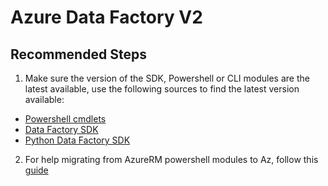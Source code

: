 <properties
    pageTitle="SDK, PS, CLI"
    description="Azure Data Factory: SDK or Powershell issues"
    infoBubbleText=""
    authors="hecepeda"
    ms.author="hecepeda"
    diagnosticScenario=""
    selfHelpType="generic"
    supportTopicIds="32742804"
    resourceTags=""
    productPesIds="15613"
    cloudEnvironments="public, Fairfax, usnat, ussec"
    articleId="datafactory-v2-authoring-development-issues-sdk-powershell.md"
	ownershipId="AzureData_DataFactory"
/>

# Azure Data Factory V2

## **Recommended Steps**

1. Make sure the version of the SDK, Powershell or CLI modules are the latest available, use the following sources to find the latest version available:
  * [Powershell cmdlets]( https://www.powershellgallery.com/packages/Az.DataFactory)
  * [Data Factory SDK]( https://www.nuget.org/packages/Microsoft.Azure.Management.DataFactory/)
  * [Python Data Factory SDK](https://pypi.org/project/azure-mgmt-datafactory/)
2. For help migrating from AzureRM powershell modules to Az, follow this [guide]( https://docs.microsoft.com/powershell/azure/new-azureps-module-az?view=azps-4.2.0&viewFallbackFrom=azps-1.6.0)
